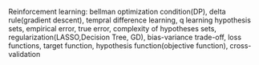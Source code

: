 Reinforcement learning: bellman optimization condition(DP), delta rule(gradient descent), tempral difference learning, q learning
hypothesis sets, empirical error, true error, complexity of hypotheses sets, regularization(LASSO,Decision Tree, GD), bias-variance trade-off, loss functions, target function, hypothesis function(objective function), cross-validation
